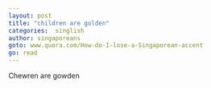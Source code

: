 ```yaml
---
layout: post
title: "children are golden"
categories:  singlish 
author: singaporeans
goto: www.quora.com/How-do-I-lose-a-Singaporean-accent
go: read
---
```


Chewren are gowden

